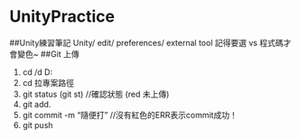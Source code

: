 # UnityPractice
##Unity練習筆記
Unity/ edit/ preferences/ external tool 記得要選 vs 程式碼才會變色~
##Git 上傳
1. cd /d D:
2. cd 拉專案路徑
3. git status (git st) //確認狀態 (red 未上傳)
4. git add.
5. git commit -m “隨便打” //沒有紅色的ERR表示commit成功！
6. git push
